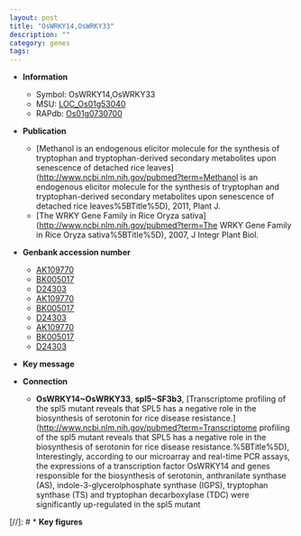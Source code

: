 ```yaml
---
layout: post
title: "OsWRKY14,OsWRKY33"
description: ""
category: genes
tags: 
---
```


* **Information**  
    + Symbol: OsWRKY14,OsWRKY33  
    + MSU: [LOC_Os01g53040](http://rice.uga.edu/cgi-bin/ORF_infopage.cgi?orf=LOC_Os01g53040)  
    + RAPdb: [Os01g0730700](https://rapdb.dna.affrc.go.jp/locus/?name=Os01g0730700)  

* **Publication**  
    + [Methanol is an endogenous elicitor molecule for the synthesis of tryptophan and tryptophan-derived secondary metabolites upon senescence of detached rice leaves](http://www.ncbi.nlm.nih.gov/pubmed?term=Methanol is an endogenous elicitor molecule for the synthesis of tryptophan and tryptophan-derived secondary metabolites upon senescence of detached rice leaves%5BTitle%5D), 2011, Plant J.
    + [The WRKY Gene Family in Rice Oryza sativa](http://www.ncbi.nlm.nih.gov/pubmed?term=The WRKY Gene Family in Rice Oryza sativa%5BTitle%5D), 2007, J Integr Plant Biol.

* **Genbank accession number**  
    + [AK109770](http://www.ncbi.nlm.nih.gov/nuccore/AK109770)
    + [BK005017](http://www.ncbi.nlm.nih.gov/nuccore/BK005017)
    + [D24303](http://www.ncbi.nlm.nih.gov/nuccore/D24303)
    + [AK109770](http://www.ncbi.nlm.nih.gov/nuccore/AK109770)
    + [BK005017](http://www.ncbi.nlm.nih.gov/nuccore/BK005017)
    + [D24303](http://www.ncbi.nlm.nih.gov/nuccore/D24303)
    + [AK109770](http://www.ncbi.nlm.nih.gov/nuccore/AK109770)
    + [BK005017](http://www.ncbi.nlm.nih.gov/nuccore/BK005017)
    + [D24303](http://www.ncbi.nlm.nih.gov/nuccore/D24303)

* **Key message**  

* **Connection**  
    + __OsWRKY14~OsWRKY33__, __spl5~SF3b3__, [Transcriptome profiling of the spl5 mutant reveals that SPL5 has a negative role in the biosynthesis of serotonin for rice disease resistance.](http://www.ncbi.nlm.nih.gov/pubmed?term=Transcriptome profiling of the spl5 mutant reveals that SPL5 has a negative role in the biosynthesis of serotonin for rice disease resistance.%5BTitle%5D), Interestingly, according to our microarray and real-time PCR assays, the expressions of a transcription factor OsWRKY14 and genes responsible for the biosynthesis of serotonin, anthranilate synthase (AS), indole-3-glycerolphosphate synthase (IGPS), tryptophan synthase (TS) and tryptophan decarboxylase (TDC) were significantly up-regulated in the spl5 mutant

[//]: # * **Key figures**  


